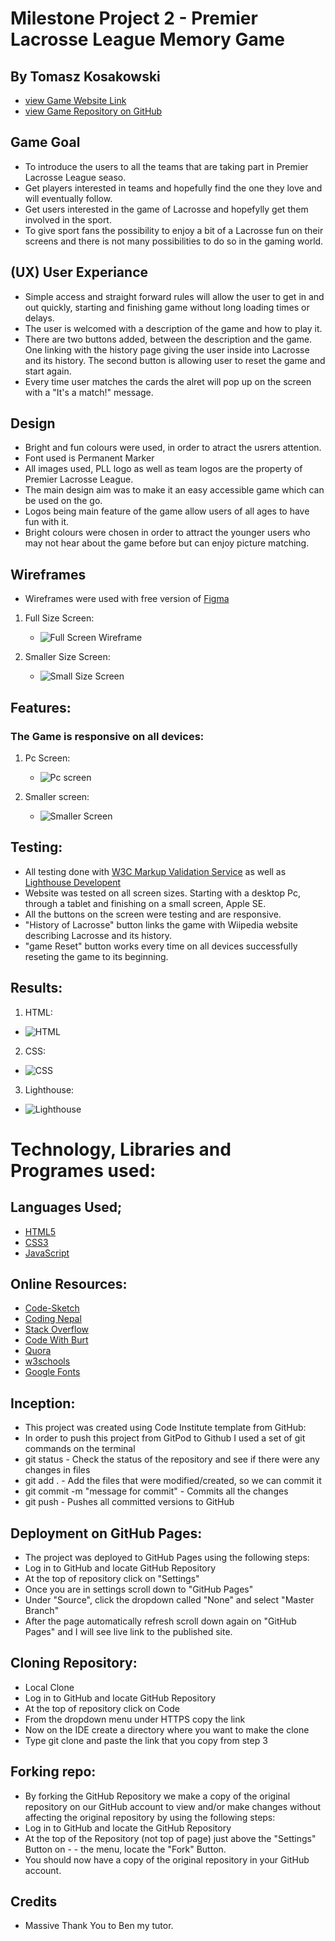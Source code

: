 # Milestone Project 2 - Premier Lacrosse League Memory Game

## By Tomasz Kosakowski

* [view Game Website Link](https://tommy-83.github.io/LacrosseMatch/)
* [view Game Repository on GitHub](https://github.com/Tommy-83/LacrosseMatch)

## Game Goal
* To introduce the users to all the teams that are taking part in Premier Lacrosse League seaso.
* Get players interested in teams and hopefully find the one they love and will eventually follow.
* Get users interested in the game of Lacrosse and hopefylly get them involved in the sport.
* To give sport fans the possibility to enjoy a bit of a Lacrosse fun on their screens and there is not many possibilities to do so in the gaming world.

## (UX) User Experiance
* Simple access and straight forward rules will allow the user to get in and out quickly, starting and finishing game without long loading times or delays.
* The user is welcomed with a description of the game and how to play it.
* There are two buttons added, between the description and the game. One linking with the history page giving the user inside into Lacrosse and 
 its history. The second button is allowing user to reset the game and start again.
* Every time user matches the cards the alret will pop up on the screen with a "It's a match!" message.


## Design
* Bright and fun colours were used, in order to atract the usrers attention.
* Font used is Permanent Marker
* All images used, PLL logo as well as team logos are the property of Premier Lacrosse League.
* The main design aim was to make it an easy accessible game which can be used on the go.
* Logos being main feature of the game allow users of all ages to have fun with it. 
* Bright colours were chosen in order to attract the younger users who may not hear about the game before but can enjoy picture matching.

## Wireframes
* Wireframes were used with free version of [Figma](https://www.figma.com/?fuid=)
1. Full Size Screen:
    * ![Full Screen Wireframe](/assets/img/FullScreen.png)

2. Smaller Size Screen:
    * ![Small Size Screen](/assets/img/SmallScreen.png)

## Features:
### The Game is responsive on all devices:

1. Pc Screen:
    * ![Pc screen](/assets/img/PC.png)

2. Smaller screen:
    * ![Smaller Screen](/assets/img/phone.png)

## Testing:
* All testing done with [W3C Markup Validation Service](https://validator.w3.org/) as well as [Lighthouse Developent](https://developer.chrome.com/docs/lighthouse/overview/)
* Website was tested on all screen sizes. Starting with a desktop Pc, through a tablet and finishing on a small screen, Apple SE.
* All the buttons on the screen were testing and are responsive.
* "History of Lacrosse" button links the game with Wiipedia website describing Lacrosse and its history.
* "game Reset" button works every time on all devices successfully reseting the game to its beginning.

## Results:
1. HTML:
* ![HTML](/assets/img/HTMLchecker.png)

2. CSS:
* ![CSS](/assets/img/CSS.png)

3. Lighthouse:
* ![Lighthouse](/assets/img/Lighthouse.png)

# Technology, Libraries and Programes used:

## Languages Used;
* [HTML5](https://en.wikipedia.org/wiki/HTML5)
* [CSS3](https://en.wikipedia.org/wiki/CSS)
* [JavaScript](https://en.wikipedia.org/wiki/JavaScript)

## Online Resources:
* [Code-Sketch](https://github.com/code-sketch/memory-game)
* [Coding Nepal](https://www.codingnepalweb.com/build-memory-card-game-html-javascript/)
* [Stack Overflow](https://stackoverflow.com/questions/12206014/css-text-shadow)
* [Code With Burt](https://www.youtube.com/watch?v=_T82DJ6IqcQ)
* [Quora](https://www.quora.com/)
* [w3schools](https://www.w3schools.com/)
* [Google Fonts](https://fonts.google.com/)

## Inception:
* This project was created using Code Institute template from GitHub:
* In order to push this project from GitPod to Github I used a set of git commands on the terminal
* git status - Check the status of the repository and see if there were any changes in files
* git add . - Add the files that were modified/created, so we can commit it
* git commit -m "message for commit" - Commits all the changes
* git push - Pushes all committed versions to GitHub

## Deployment on GitHub Pages:
* The project was deployed to GitHub Pages using the following steps:
* Log in to GitHub and locate GitHub Repository
* At the top of repository click on "Settings"
* Once you are in settings scroll down to "GitHub Pages"
* Under "Source", click the dropdown called "None" and select "Master Branch"
* After the page automatically refresh scroll down again on "GitHub Pages" and I will see live link to the published site.

## Cloning Repository:
* Local Clone
* Log in to GitHub and locate GitHub Repository
* At the top of repository click on Code
* From the dropdown menu under HTTPS copy the link
* Now on the IDE create a directory where you want to make the clone
* Type git clone and paste the link that you copy from step 3

## Forking repo:
* By forking the GitHub Repository we make a copy of the original repository on our GitHub account to view and/or make changes without affecting the original repository by using the following steps:
* Log in to GitHub and locate the GitHub Repository
* At the top of the Repository (not top of page) just above the "Settings" Button on - - the menu, locate the "Fork" Button.
* You should now have a copy of the original repository in your GitHub account.

## Credits
* Massive Thank You to Ben my tutor.



